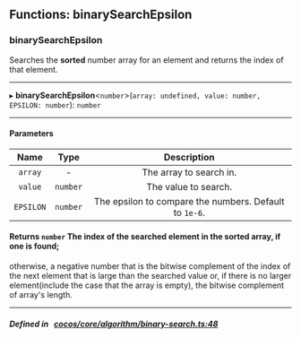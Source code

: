 ## Functions: binarySearchEpsilon

### binarySearchEpsilon

Searches the **sorted** number array for an element and returns the index of that element.
___
▸ **binarySearchEpsilon**<`number`\>(`array: undefined, value: number, EPSILON: number`): `number`
___


#### Parameters

| Name | Type | Description |
| :------: | :------: | :------: |
| `array` | - | The array to search in.  |
| `value` | `number` | The value to search.  |
| `EPSILON` | `number` | The epsilon to compare the numbers. Default to `1e-6`.  |

#### Returns `number` The index of the searched element in the sorted array, if one is found;
otherwise, a negative number that is the bitwise complement of the index of the next element that is large than the searched value or,
if there is no larger element(include the case that the array is empty), the bitwise complement of array&#x27;s length.

___


##### Defined in &nbsp;   [cocos/core/algorithm/binary-search.ts:48](https://github.com/cocos-creator/engine/blob/c7bf6b8a9/cocos/core/algorithm/binary-search.ts#L48)&nbsp;
